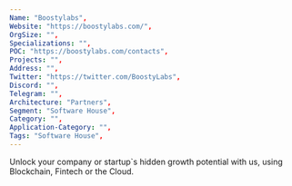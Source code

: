 ```yaml
---
Name: "Boostylabs",
Website: "https://boostylabs.com/",
OrgSize: "",
Specializations: "",
POC: "https://boostylabs.com/contacts",
Projects: "",
Address: "",
Twitter: "https://twitter.com/BoostyLabs",
Discord: "",
Telegram: "",
Architecture: "Partners",
Segment: "Software House",
Category: "",
Application-Category: "",
Tags: "Software House",
---
```

<!--lang:en--> 
Unlock your company or startup`s hidden growth potential with us, using Blockchain, Fintech or the Cloud.
<!--lang:es--] 
Desbloquea el potencial de crecimiento oculto de tu empresa o startup con nosotros, usando Blockchain, Fintech o la Nube.
<!--lang:de--] 
Erschließen Sie mit uns das verborgene Wachstumspotenzial Ihres Unternehmens oder Startups, indem Sie Blockchain, Fintech oder die Cloud nutzen.
<!--lang:fr--] 
Libérez le potentiel de croissance caché de votre entreprise ou startup avec nous, en utilisant Blockchain, Fintech ou le Cloud.
<!--lang:pl--] 
Odblokuj z nami ukryty potencjał wzrostu swojej firmy lub startupu, korzystając z Blockchain, Fintech lub Cloud.
<!--lang:uk--] 
Розкрийте прихований потенціал розвитку вашої компанії або стартапу разом з нами, використовуючи Blockchain, Fintech або Cloud.
[!--lang:*-->  
